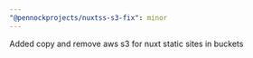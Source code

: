```yaml
---
"@pennockprojects/nuxtss-s3-fix": minor
---
```


Added copy and remove aws s3 for nuxt static sites in buckets
